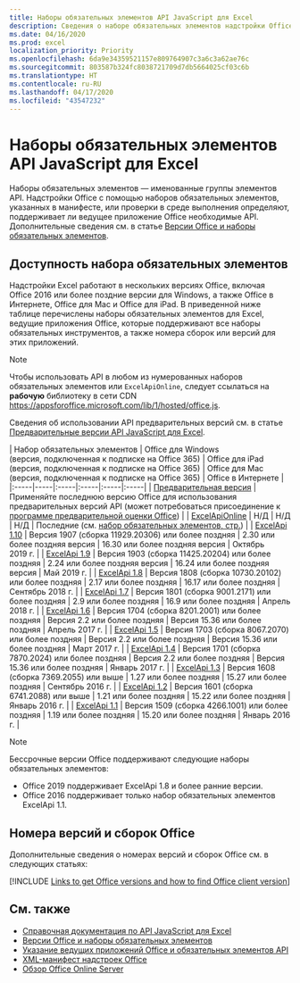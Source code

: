 ```yaml
---
title: Наборы обязательных элементов API JavaScript для Excel
description: Сведения о наборе обязательных элементов надстройки Office для сборок Excel.
ms.date: 04/16/2020
ms.prod: excel
localization_priority: Priority
ms.openlocfilehash: 6da9e34359521157e809764907c3a6c3a62ae76c
ms.sourcegitcommit: 803587b324fc8038721709d7db5664025cf03c6b
ms.translationtype: HT
ms.contentlocale: ru-RU
ms.lasthandoff: 04/17/2020
ms.locfileid: "43547232"
---
```

# <a name="excel-javascript-api-requirement-sets"></a>Наборы обязательных элементов API JavaScript для Excel

Наборы обязательных элементов — именованные группы элементов API. Надстройки Office с помощью наборов обязательных элементов, указанных в манифесте, или проверки в среде выполнения определяют, поддерживает ли ведущее приложение Office необходимые API. Дополнительные сведения см. в статье [Версии Office и наборы обязательных элементов](../../develop/office-versions-and-requirement-sets.md).

## <a name="requirement-set-availability"></a>Доступность набора обязательных элементов

Надстройки Excel работают в нескольких версиях Office, включая Office 2016 или более поздние версии для Windows, а также Office в Интернете, Office для Mac и Office для iPad. В приведенной ниже таблице перечислены наборы обязательных элементов для Excel, ведущие приложения Office, которые поддерживают все наборы обязательных инструментов, а также номера сборок или версий для этих приложений.

> [!NOTE]
> Чтобы использовать API в любом из нумерованных наборов обязательных элементов или `ExcelApiOnline`, следует ссылаться на **рабочую** библиотеку в сети CDN https://appsforoffice.microsoft.com/lib/1/hosted/office.js.
>
> Сведения об использовании API предварительных версий см. в статье [Предварительные версии API JavaScript для Excel](excel-preview-apis.md).

|  Набор обязательных элементов  |  Office для Windows<br>(версия, подключенная к подписке на Office 365)  |  Office для iPad<br>(версия, подключенная к подписке на Office 365)  |  Office для Mac<br>(версия, подключенная к подписке на Office 365)  | Office в Интернете |
|:-----|-----|:-----|:-----|:-----|:-----|
| [Предварительная версия](excel-preview-apis.md)  | Применяйте последнюю версию Office для использования предварительных версий API (может потребоваться присоединение к [программе предварительной оценки Office](https://insider.office.com)) |
| [ExcelApiOnline](excel-api-online-requirement-set.md) | Н/Д | Н/Д | Н/Д | Последние (см. [набор обязательных элементов, стр.](./excel-api-online-requirement-set.md)) |
| [ExcelApi 1.10](excel-api-1-10-requirement-set.md) | Версия 1907 (сборка 11929.20306) или более поздняя | 2.30 или более поздняя версия | 16.30 или более поздняя версия | Октябрь 2019 г. |
| [ExcelApi 1.9](excel-api-1-9-requirement-set.md)  | Версия 1903 (сборка 11425.20204) или более поздняя | 2.24 или более поздняя версия | 16.24 или более поздняя версия | Май 2019 г. |
| [ExcelApi 1.8](excel-api-1-8-requirement-set.md)  | Версия 1808 (сборка 10730.20102) или более поздняя | 2.17 или более поздняя | 16.17 или более поздняя | Сентябрь 2018 г. |
| [ExcelApi 1.7](excel-api-1-7-requirement-set.md)  | Версия 1801 (сборка 9001.2171) или более поздняя   | 2.9 или более поздняя  | 16.9 или более поздняя  | Апрель 2018 г. |
| [ExcelApi 1.6](excel-api-1-6-requirement-set.md)  | Версия 1704 (сборка 8201.2001) или более поздняя   | Версия 2.2 или более поздняя  | Версия 15.36 или более поздняя | Апрель 2017 г. |
| [ExcelApi 1.5](excel-api-1-5-requirement-set.md)  | Версия 1703 (сборка 8067.2070) или более поздняя   | Версия 2.2 или более поздняя  | Версия 15.36 или более поздняя | Март 2017 г. |
| [ExcelApi 1.4](excel-api-1-4-requirement-set.md)  | Версия 1701 (сборка 7870.2024) или более поздняя   | Версия 2.2 или более поздняя  | Версия 15.36 или более поздняя | Январь 2017 г. |
| [ExcelApi 1.3](excel-api-1-3-requirement-set.md)  | Версия 1608 (сборка 7369.2055) или выше   | 1.27 или более поздняя | 15.27 или более поздняя | Сентябрь 2016 г. |
| [ExcelApi 1.2](excel-api-1-2-requirement-set.md)  | Версия 1601 (сборка 6741.2088) или выше   | 1.21 или более поздняя | 15.22 или более поздняя | Январь 2016 г. |
| [ExcelApi 1.1](excel-api-1-1-requirement-set.md)  | Версия 1509 (сборка 4266.1001) или более поздняя   | 1.19 или более поздняя | 15.20 или более поздняя | Январь 2016 г. |

> [!NOTE]
> Бессрочные версии Office поддерживают следующие наборы обязательных элементов:
>
> - Office 2019 поддерживает ExcelApi 1.8 и более ранние версии.
> - Office 2016 поддерживает только набор обязательных элементов ExcelApi 1.1.

## <a name="office-versions-and-build-numbers"></a>Номера версий и сборок Office

Дополнительные сведения о номерах версий и сборок Office см. в следующих статьях:

[!INCLUDE [Links to get Office versions and how to find Office client version](../../includes/links-get-office-versions-builds.md)]

## <a name="see-also"></a>См. также

- [Справочная документация по API JavaScript для Excel](/javascript/api/excel)
- [Версии Office и наборы обязательных элементов](../../develop/office-versions-and-requirement-sets.md)
- [Указание ведущих приложений Office и обязательных элементов API](../../develop/specify-office-hosts-and-api-requirements.md)
- [XML-манифест надстроек Office](../../develop/add-in-manifests.md)
- [Обзор Office Online Server](/officeonlineserver/office-online-server-overview)
